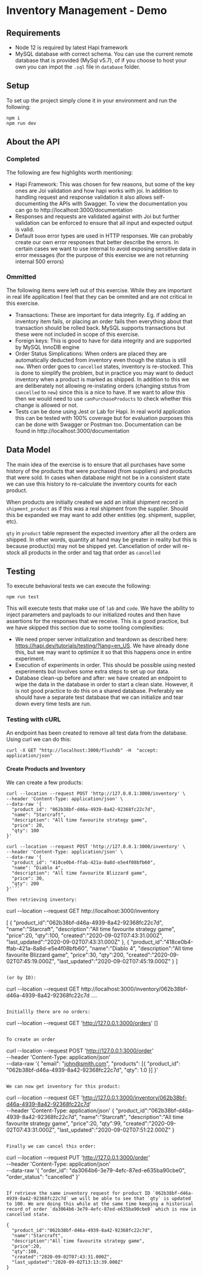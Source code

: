 # Inventory Management - Demo

## Requirements

* Node 12 is required by latest Hapi framework
* MySQL database with correct schema. You can use the current remote database that is provided (MySql v5.7), of if you choose to host your own you can impot the `.sql` file in `database` folder. 

## Setup

To set up the project simply clone it in your environment and run the following:
```
npm i
npm run dev
```

## About the API

### Completed

The following are few highlights worth mentioning:

* Hapi Framework: This was chosen for few reasons, but some of the key ones are Joi validation and how hapi works with joi. In addition to handling request and response validation it also allows self-documenting the APIs with Swagger. To view the documentation you can go to http://localhost:3000/documentation
* Responses and requests are validated against with Joi but further validation can be enforced to ensure that all input and expected output is valid.
* Default `boom` error types are used in HTTP responses. We can probably create our own error responses that better describe the errors. In certain cases we want to use internal to avoid exposing sensitive data in error messages (for the purpose of this exercise we are not returning internal 500 errors)

### Ommitted

The following items were left out of this exercise. While they are important in real life application
I feel that they can be ommited and are not critical in this exercise.

* Transactions: These are important for data integrity. Eg. if adding an inventory item fails, or placing an order fails then everything about that transaction should be rolled back. MySQL supports transactions but these were not included in scope of this exercise.
* Foreign keys: This is good to have for data integrity and are supported by MySQL InnoDB engine
* Order Status Simplications: When orders are placed they are automatically deducted from inventory even though the status is still `new`. When order goes to `cancelled` states, inventory is re-stocked. This is done to simplify the problem, but in practice you may want to deduct inventory when a product is marked as shipped. In addition to this we are deliberately not allowing re-instating orders (changing ststus from `cancelled` to `new`) since this is a nice to have. If we want to allow this then we would need to use `canPurchaseProducts` to check whether this change is allowed or not.
* Tests can be done using Jest or Lab for Hapi. In real world application this can be tested with 100% coverage but for evaluation purposes this can be done with Swagger or Postman too. Documentation can be found in http://localhost:3000/documentation


## Data Model

The main idea of the exercise is to ensure that all purchases have some history of the products that were
purchased (from suppliers) and products that were sold. In cases when database might not be in a consistent state we can use this history to re-calculate the inventory counts for each product.

When products are initially created we add an initial shipment record in `shipment_product` as if this was
a real shipment from the supplier. Should this be expanded we may want to add other entities (eg. shipment, supplier, etc).

`qty` in `product` table represent the expected inventory after all the orders are shipped. In other
words, quantity at hand may be greater in reality but this is because product(s) may not be shipped yet.
Cancellation of order will re-stock all products in the order and tag that order as `cancelled`


## Testing

To execute behavioral tests we can execute the following:

```
npm run test
```

This will execute tests that make use of `lab` and `code`. We have the ability to inject parameters and payloads to our initialized routes and then have assertions for the responses that we receive. This is a good practice, but we have skipped this section due to some tooling complexities:
* We need proper server initialization and teardown as described here: https://hapi.dev/tutorials/testing/?lang=en_US. We have already done this, but we may want to optimize it so that this happens once in entire experiment.
* Execution of experiments in order. This should be possible using nested experiments but involves some extra steps to set up our data.
* Database clean-up before and after: we have created an endpoint to wipe the data in the database in order to start a clean slate. However, it is not good practice to do this on a shared database. Preferably we should have a separate test database that we can initialize and tear down every time tests are run.


### Testing with cURL

An endpoint has been created to remove all test data from the database. Using curl we can do this:

```
curl -X GET "http://localhost:3000/flushdb" -H  "accept: application/json"
```

#### Create Products and Inventory

We can create a few products:

```
curl --location --request POST 'http://127.0.0.1:3000/inventory' \
--header 'Content-Type: application/json' \
--data-raw '{
  "product_id": "062b38bf-d46a-4939-8a42-92368fc22c7d",
  "name": "Starcraft",
  "description": "All time favourite strategy game",
  "price": 20,
  "qty": 100
}'
```

```
curl --location --request POST 'http://127.0.0.1:3000/inventory' \
--header 'Content-Type: application/json' \
--data-raw '{
  "product_id": "418ce0b4-ffab-421a-8a8d-e5e4f08bfb60",
  "name": "Diablo 4",
  "description": "All time favourite Blizzard game",
  "price": 30,
  "qty": 200
}'```

Then retrieving inventory:
```
curl --location --request GET http://localhost:3000/inventory

[
  {
    "product_id":"062b38bf-d46a-4939-8a42-92368fc22c7d",
    "name":"Starcraft",
    "description":"All time favourite strategy game",
    "price":20,
    "qty":100,
    "created":"2020-09-02T07:43:31.000Z",
    "last_updated":"2020-09-02T07:43:31.000Z"
  },
  {
    "product_id":"418ce0b4-ffab-421a-8a8d-e5e4f08bfb60",
    "name":"Diablo 4",
    "description":"All time favourite Blizzard game",
    "price":30,
    "qty":200,
    "created":"2020-09-02T07:45:19.000Z",
    "last_updated":"2020-09-02T07:45:19.000Z"
  }
]
```

(or by ID):
```
curl --location --request GET http://localhost:3000/inventory/062b38bf-d46a-4939-8a42-92368fc22c7d
....
```

Initiallly there are no orders:

```
curl --location --request GET 'http://127.0.0.1:3000/orders'
[]
```

To create an order
```
curl --location --request POST 'http://127.0.0.1:3000/order' \
--header 'Content-Type: application/json' \
--data-raw '{
  "email": "john@smith.com",
  "products": [{
    "product_id": "062b38bf-d46a-4939-8a42-92368fc22c7d",
    "qty": 1.0
  }]
}'
```

We can now get inventory for this product:

```
curl --location --request GET 'http://127.0.0.1:3000/inventory/062b38bf-d46a-4939-8a42-92368fc22c7d' \
--header 'Content-Type: application/json'
{
  "product_id":"062b38bf-d46a-4939-8a42-92368fc22c7d",
  "name":"Starcraft",
  "description":"All time favourite strategy game",
  "price":20,
  "qty":99,
  "created":"2020-09-02T07:43:31.000Z",
  "last_updated":"2020-09-02T07:51:22.000Z"
}
```

Finally we can cancel this order:

```
curl --location --request PUT 'http://127.0.0.1:3000/order' \
--header 'Content-Type: application/json' \
--data-raw '{
  "order_id": "da3064b6-3e79-4efc-87ed-e635ba90cbe0",
  "order_status": "cancelled"
}'
```

If retrieve the same inventory request for product ID `062b38bf-d46a-4939-8a42-92368fc22c7d` we will be able to see that `qty` is updated to 100. We are doing this while at the same time keeping a historical record of order `da3064b6-3e79-4efc-87ed-e635ba90cbe0` which is now in cancelled state.

{
  "product_id":"062b38bf-d46a-4939-8a42-92368fc22c7d",
  "name":"Starcraft",
  "description":"All time favourite strategy game",
  "price":20,
  "qty":100,
  "created":"2020-09-02T07:43:31.000Z",
  "last_updated":"2020-09-02T13:13:39.000Z"
}
